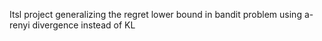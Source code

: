 Itsl project
generalizing the regret lower bound in bandit problem using a-renyi divergence instead of KL
